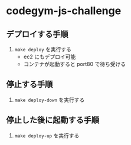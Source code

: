 # codegym-js-challenge

## デプロイする手順

1. `make deploy` を実行する
   - ec2 にもデプロイ可能
   - コンテナが起動すると port80 で待ち受ける

## 停止する手順

1. `make deploy-down` を実行する

## 停止した後に起動する手順

1. `make deploy-up` を実行する
